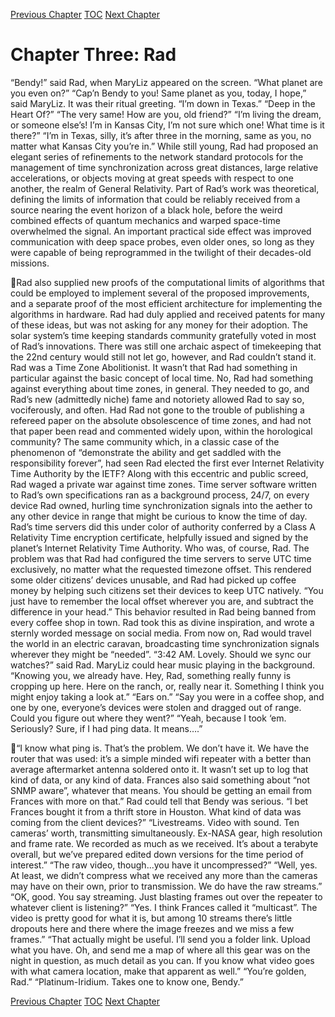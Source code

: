 [Previous Chapter](ch02.md) [TOC](README.md) [Next Chapter](ch04.md)

# Chapter Three: Rad

“Bendy!” said Rad, when MaryLiz appeared on the screen. “What planet are you even on?”
“Cap’n Bendy to you! Same planet as you, today, I hope,” said MaryLiz. It was their ritual greeting.
“I’m down in Texas.”
“Deep in the Heart Of?”
“The very same! How are you, old friend?”
“I’m living the dream, or someone else’s! I’m in Kansas City, I’m not sure which one! What time is it
there?”
“I’m in Texas, silly, it’s after three in the morning, same as you, no matter what Kansas City you’re in.”
While still young, Rad had proposed an elegant series of refinements to the network standard protocols
for the management of time synchronization across great distances, large relative accelerations, or
objects moving at great speeds with respect to one another, the realm of General Relativity.
Part of Rad’s work was theoretical, defining the limits of information that could be reliably received
from a source nearing the event horizon of a black hole, before the weird combined effects of quantum
mechanics and warped space-time overwhelmed the signal. An important practical side effect was
improved communication with deep space probes, even older ones, so long as they were capable of
being reprogrammed in the twilight of their decades-old missions.

Rad also supplied new proofs of the computational limits of algorithms that could be employed to
implement several of the proposed improvements, and a separate proof of the most efficient
architecture for implementing the algorithms in hardware. Rad had duly applied and received patents
for many of these ideas, but was not asking for any money for their adoption. The solar system’s time
keeping standards community gratefully voted in most of Rad’s innovations.
There was still one archaic aspect of timekeeping that the 22nd century would still not let go, however,
and Rad couldn’t stand it. Rad was a Time Zone Abolitionist.
It wasn’t that Rad had something in particular against the basic concept of local time. No, Rad had
something against everything about time zones, in general. They needed to go, and Rad’s new
(admittedly niche) fame and notoriety allowed Rad to say so, vociferously, and often.
Had Rad not gone to the trouble of publishing a refereed paper on the absolute obsolescence of time
zones, and had not that paper been read and commented widely upon, within the horological
community? The same community which, in a classic case of the phenomenon of “demonstrate the
ability and get saddled with the responsibility forever”, had seen Rad elected the first ever Internet
Relativity Time Authority by the IETF?
Along with this eccentric and public screed, Rad waged a private war against time zones. Time server
software written to Rad’s own specifications ran as a background process, 24/7, on every device Rad
owned, hurling time synchronization signals into the aether to any other device in range that might be
curious to know the time of day. Rad’s time servers did this under color of authority conferred by a
Class A Relativity Time encryption certificate, helpfully issued and signed by the planet’s Internet
Relativity Time Authority. Who was, of course, Rad.
The problem was that Rad had configured the time servers to serve UTC time exclusively, no matter
what the requested timezone offset. This rendered some older citizens’ devices unusable, and Rad had
picked up coffee money by helping such citizens set their devices to keep UTC natively. “You just have
to remember the local offset wherever you are, and subtract the difference in your head.”
This behavior resulted in Rad being banned from every coffee shop in town. Rad took this as divine
inspiration, and wrote a sternly worded message on social media. From now on, Rad would travel the
world in an electric caravan, broadcasting time synchronization signals wherever they might be
“needed”.
“3:42 AM. Lovely. Should we sync our watches?” said Rad. MaryLiz could hear music playing in the
background.
“Knowing you, we already have. Hey, Rad, something really funny is cropping up here. Here on the
ranch, or, really near it. Something I think you might enjoy taking a look at.”
“Ears on.”
“Say you were in a coffee shop, and one by one, everyone’s devices were stolen and dragged out of
range. Could you figure out where they went?”
“Yeah, because I took ‘em. Seriously? Sure, if I had ping data. It means….”

“I know what ping is. That’s the problem. We don’t have it. We have the router that was used: it’s a
simple minded wifi repeater with a better than average aftermarket antenna soldered onto it. It wasn’t
set up to log that kind of data, or any kind of data. Frances also said something about “not SNMP
aware”, whatever that means. You should be getting an email from Frances with more on that.”
Rad could tell that Bendy was serious. “I bet Frances bought it from a thrift store in Houston. What
kind of data was coming from the client devices?”
“Livestreams. Video with sound. Ten cameras’ worth, transmitting simultaneously. Ex-NASA gear,
high resolution and frame rate. We recorded as much as we received. It’s about a terabyte overall, but
we’ve prepared edited down versions for the time period of interest.”
“The raw video, though...you have it uncompressed?”
“Well, yes. At least, we didn’t compress what we received any more than the cameras may have on
their own, prior to transmission. We do have the raw streams.”
“OK, good. You say streaming. Just blasting frames out over the repeater to whatever client is
listening?”
“Yes. I think Frances called it “multicast”. The video is pretty good for what it is, but among 10 streams
there’s little dropouts here and there where the image freezes and we miss a few frames.”
“That actually might be useful. I’ll send you a folder link. Upload what you have. Oh, and send me a
map of where all this gear was on the night in question, as much detail as you can. If you know what
video goes with what camera location, make that apparent as well.”
“You’re golden, Rad.”
“Platinum-Iridium. Takes one to know one, Bendy.”

[Previous Chapter](ch02.md) [TOC](README.md) [Next Chapter](ch04.md)
